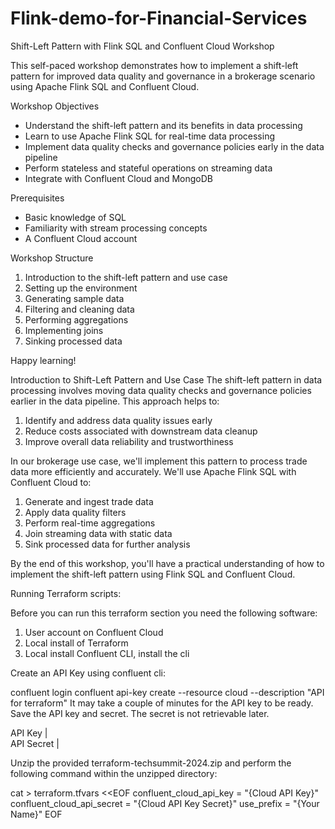 # Flink-demo-for-Financial-Services

Shift-Left Pattern with Flink SQL and Confluent Cloud Workshop

This self-paced workshop demonstrates how to implement a shift-left pattern for improved data quality and governance in a brokerage scenario using Apache Flink SQL and Confluent Cloud.

Workshop Objectives

- Understand the shift-left pattern and its benefits in data processing
- Learn to use Apache Flink SQL for real-time data processing
- Implement data quality checks and governance policies early in the data pipeline
- Perform stateless and stateful operations on streaming data
- Integrate with Confluent Cloud and MongoDB

Prerequisites

- Basic knowledge of SQL
- Familiarity with stream processing concepts
- A Confluent Cloud account

Workshop Structure
1. Introduction to the shift-left pattern and use case
2. Setting up the environment
3. Generating sample data
4. Filtering and cleaning data
5. Performing aggregations
6. Implementing joins
7. Sinking processed data

Happy learning!

Introduction to Shift-Left Pattern and Use Case
The shift-left pattern in data processing involves moving data quality checks and governance policies earlier in the data pipeline. This approach helps to:

1. Identify and address data quality issues early
2. Reduce costs associated with downstream data cleanup
3. Improve overall data reliability and trustworthiness

In our brokerage use case, we'll implement this pattern to process trade data more efficiently and accurately. We'll use Apache Flink SQL with Confluent Cloud to:

1. Generate and ingest trade data
2. Apply data quality filters
3. Perform real-time aggregations
4. Join streaming data with static data
5. Sink processed data for further analysis

By the end of this workshop, you'll have a practical understanding of how to implement the shift-left pattern using Flink SQL and Confluent Cloud.

Running Terraform scripts:

Before you can run this terraform section you need the following software:
1. User account on Confluent Cloud
2. Local install of Terraform
3. Local install Confluent CLI, install the cli

Create an API Key using confluent cli:

confluent login
confluent api-key create --resource cloud --description "API for terraform"
It may take a couple of minutes for the API key to be ready.
Save the API key and secret. The secret is not retrievable later.

API Key    | <your generated key>                                          
API Secret | <your generated secret>                                      


Unzip the provided terraform-techsummit-2024.zip and perform the following command within the unzipped directory:

cat > terraform.tfvars <<EOF
confluent_cloud_api_key = "{Cloud API Key}"
confluent_cloud_api_secret = "{Cloud API Key Secret}"
use_prefix = "{Your Name}"
EOF



